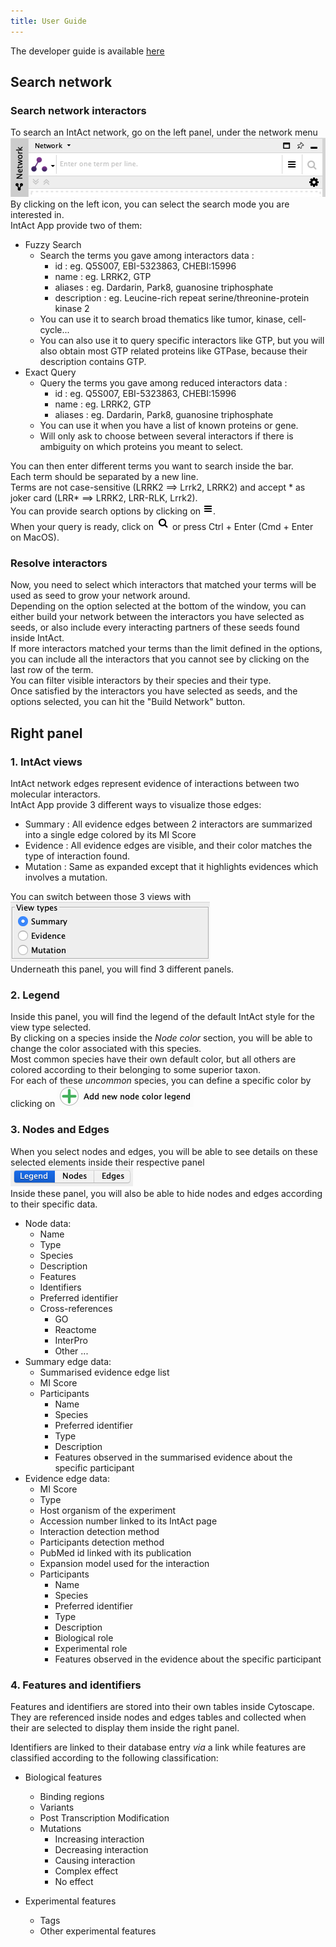 ```yaml
---
title: User Guide
---
```


The developer guide is available [here](dev_guide.md)

## Search network

### Search network interactors

To search an IntAct network, go on the left panel, under the network menu  
![Query screenshot](assets/screenshots/QueryScreenShot.png)  
By clicking on the left icon, you can select the search mode you are interested in.  
IntAct App provide two of them:

- Fuzzy Search
    - Search the terms you gave among interactors data :
        - id : eg. Q5S007, EBI-5323863, CHEBI:15996
        - name : eg. LRRK2, GTP
        - aliases : eg. Dardarin, Park8, guanosine triphosphate
        - description : eg. Leucine-rich repeat serine/threonine-protein kinase 2
    - You can use it to search broad thematics like tumor, kinase, cell-cycle...
    - You can also use it to query specific interactors like GTP, but you will also obtain most GTP related proteins
      like GTPase, because their description contains GTP.
- Exact Query
    - Query the terms you gave among reduced interactors data :
        - id : eg. Q5S007, EBI-5323863, CHEBI:15996
        - name : eg. LRRK2, GTP
        - aliases : eg. Dardarin, Park8, guanosine triphosphate
    - You can use it when you have a list of known proteins or gene.
    - Will only ask to choose between several interactors if there is ambiguity on which proteins you meant to select.

You can then enter different terms you want to search inside the bar.  
Each term should be separated by a new line.  
Terms are not case-sensitive (LRRK2 ==> Lrrk2, LRRK2) and accept * as joker card (LRR* ==> LRRK2, LRR-RLK, Lrrk2).  
You can provide search options by clicking on ![the burger button](assets/screenshots/OptionButton.png).  
When your query is ready, click on ![the loop button](assets/screenshots/SearchButton.png) or press Ctrl + Enter (Cmd +
Enter on MacOS).

### Resolve interactors

Now, you need to select which interactors that matched your terms will be used as seed to grow your network around.  
Depending on the option selected at the bottom of the window, you can either build your network between the interactors
you have selected as seeds, or also include every interacting partners of these seeds found inside IntAct.  
If more interactors matched your terms than the limit defined in the options, you can include all the interactors that
you cannot see by clicking on the last row of the term.  
You can filter visible interactors by their species and their type.  
Once satisfied by the interactors you have selected as seeds, and the options selected, you can hit the "Build Network"
button.

## Right panel

### 1. IntAct views

IntAct network edges represent evidence of interactions between two molecular interactors.  
IntAct App provide 3 different ways to visualize those edges:

- Summary : All evidence edges between 2 interactors are summarized into a single edge colored by its MI Score
- Evidence : All evidence edges are visible, and their color matches the type of interaction found.
- Mutation : Same as expanded except that it highlights evidences which involves a mutation.

You can switch between those 3 views with   
![the "View types" panel](assets/screenshots/ViewType.png)  
Underneath this panel, you will find 3 different panels.

### 2. Legend

Inside this panel, you will find the legend of the default IntAct style for the view type selected.  
By clicking on a species inside the _Node color_ section, you will be able to change the color associated with this
species.  
Most common species have their own default color, but all others are colored according to their belonging to some
superior taxon.  
For each of these _uncommon_ species, you can define a specific color by clicking
on ![Add new node color legend](assets/screenshots/AddColor.png)

### 3. Nodes and Edges

When you select nodes and edges, you will be able to see details on these selected elements inside their respective
panel
![](assets/screenshots/LegendNodesEdges.png)  
Inside these panel, you will also be able to hide nodes and edges according to their specific data.

- Node data:
    - Name
    - Type
    - Species
    - Description
    - Features
    - Identifiers
    - Preferred identifier
    - Cross-references
        - GO
        - Reactome
        - InterPro
        - Other ...
- Summary edge data:
    - Summarised evidence edge list
    - MI Score
    - Participants
        - Name
        - Species
        - Preferred identifier
        - Type
        - Description
        - Features observed in the summarised evidence about the specific participant 
- Evidence edge data:
    - MI Score
    - Type
    - Host organism of the experiment
    - Accession number linked to its IntAct page
    - Interaction detection method
    - Participants detection method
    - PubMed id linked with its publication
    - Expansion model used for the interaction
    - Participants
        - Name
        - Species
        - Preferred identifier
        - Type
        - Description
        - Biological role 
        - Experimental role
        - Features observed in the evidence about the specific participant 

### 4. Features and identifiers

Features and identifiers are stored into their own tables inside Cytoscape. They are referenced inside nodes and edges
tables and collected when their are selected to display them inside the right panel.

Identifiers are linked to their database entry *via* a link while features are classified according to the following
classification:

- Biological features
    - Binding regions
    - Variants
    - Post Transcription Modification
    - Mutations
        - Increasing interaction
        - Decreasing interaction
        - Causing interaction
        - Complex effect
        - No effect

- Experimental features
    - Tags
    - Other experimental features

